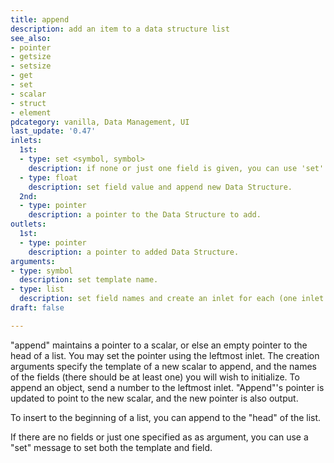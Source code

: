 ```yaml
---
title: append
description: add an item to a data structure list
see_also: 
- pointer
- getsize
- setsize
- get
- set
- scalar
- struct
- element  
pdcategory: vanilla, Data Management, UI
last_update: '0.47'
inlets:
  1st:
  - type: set <symbol, symbol>
    description: if none or just one field is given, you can use 'set' to set struct name and field.
  - type: float
    description: set field value and append new Data Structure.
  2nd:
  - type: pointer
    description: a pointer to the Data Structure to add.
outlets:
  1st:
  - type: pointer
    description: a pointer to added Data Structure.
arguments:
- type: symbol
  description: set template name.
- type: list
  description: set field names and create an inlet for each (one inlet is created by default).
draft: false

---
```

"append" maintains a pointer to a scalar, or else an empty pointer to the head of a list. You may set the pointer using the leftmost inlet. The creation arguments specify the template of a new scalar to append, and the names of the fields (there should be at least one) you will wish to initialize. To append an object, send a number to the leftmost inlet. "Append"'s pointer is updated to point to the new scalar, and the new pointer is also output.

To insert to the beginning of a list, you can append to the "head" of the list.

If there are no fields or just one specified as as argument, you can use a "set" message to set both the template and field.
